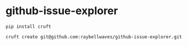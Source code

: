 # github-issue-explorer

```
pip install cruft
```

```
cruft create git@github.com:raybellwaves/github-issue-explorer.git
```

